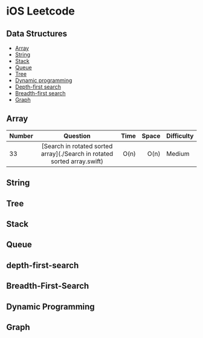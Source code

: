 # iOS Leetcode
## Data Structures
* [Array](#array)
* [String](#string)
* [Stack](#stack)
* [Queue](#queue)
* [Tree](#tree)
* [Dynamic programming](#dynamic-programming)
* [Depth-first search](#depth-first-search)
* [Breadth-first search](#breadth-first-search)
* [Graph](#graph)

## Array
| Number | Question   | Time  | Space | Difficulty |
| ------ |:----------:| -----:|----:|---------|
| 33 | [Search in rotated sorted array](./Search in rotated sorted array.swift)| O(n) | O(n)    | Medium |


## String

## Tree

## Stack

## Queue

## depth-first-search

## Breadth-First-Search

## Dynamic Programming

## Graph




